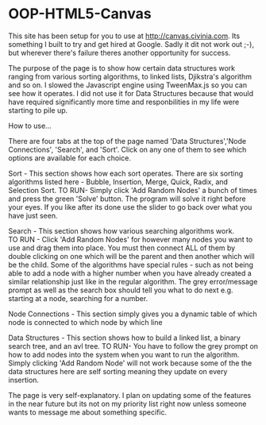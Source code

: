 OOP-HTML5-Canvas
================


This site has been setup for you to use at http://canvas.civinia.com.  Its something I built to try and get hired
at Google. Sadly it dit not work out ;-), but wherever there's failure theres another opportunity for success.

The purpose of the page is to show how certain data structures work ranging from various sorting algorithms, to linked lists,
Djikstra's algorithm and so on.  I slowed the Javascript engine using TweenMax.js so you can see how it operates.  I did not 
use it for Data Structures because that would have required significantly more time and responbilities in my life were starting to 
pile up.

How to use...

There are four tabs at the top of the page named 'Data Structures','Node Connections', 'Search', and 'Sort'. Click
on any one of them to see which options are available for each choice.

Sort - This section shows how each sort operates.  There are six sorting algorithms listed here -  Bubble, Insertion, Merge, Quick, Radix, and Selection Sort.
       TO RUN- Simply click 'Add Random Nodes' a bunch of times and press the green 'Solve' button.  The program will solve 
          it right before your eyes.  If you like after its done use the slider to go back over what you have just seen.
          
Search - This section shows how various searching algorithms work.  
        TO RUN - Click 'Add Random Nodes' for however many nodes you want to use and drag them into place.  You must then connect ALL of them by 
        double clicking on one which will be the parent and then another which will be the child. Some of the algorithms
        have special rules - such as not being able to add a node with a higher number when you have already created a similar 
        relationship just like in the regular algorithm. The grey error/message prompt as well as the search box should
        tell you what to do next e.g. starting at a node, searching for a number.
          
Node Connections -  This section simply gives you a dynamic table of which node is connected to which node by which line

Data Structures - This section shows how to build a linked list, a binary search tree, and an avl tree.
        TO RUN-  You have to follow the grey prompt on how to add nodes into the system when you want to run the algorithm.
        Simply clicking 'Add Random Node' will not work because some of the the data structures here are self sorting
        meaning they update on every insertion.
  
The page is very self-explanatory.  I plan on updating some of the features in the near future but its not on my priority list 
right now unless someone wants to message me about something specific.
